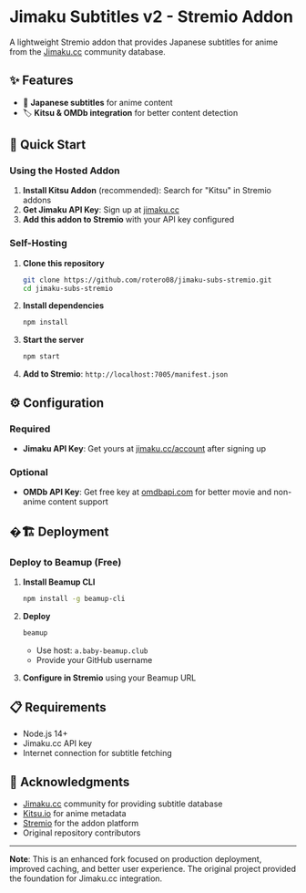 # Jimaku Subtitles v2 - Stremio Addon

A lightweight Stremio addon that provides Japanese subtitles for anime from the [Jimaku.cc](https://jimaku.cc) community database.

## ✨ Features

- 🎌 **Japanese subtitles** for anime content
- 🏷️ **Kitsu & OMDb integration** for better content detection

## 🚀 Quick Start

### Using the Hosted Addon

1. **Install Kitsu Addon** (recommended): Search for "Kitsu" in Stremio addons
2. **Get Jimaku API Key**: Sign up at [jimaku.cc](https://jimaku.cc/account)
3. **Add this addon to Stremio** with your API key configured

### Self-Hosting

1. **Clone this repository**
   ```bash
   git clone https://github.com/rotero08/jimaku-subs-stremio.git
   cd jimaku-subs-stremio
   ```

2. **Install dependencies**
   ```bash
   npm install
   ```

3. **Start the server**
   ```bash
   npm start
   ```

4. **Add to Stremio**: `http://localhost:7005/manifest.json`

## ⚙️ Configuration

### Required
- **Jimaku API Key**: Get yours at [jimaku.cc/account](https://jimaku.cc/account) after signing up

### Optional
- **OMDb API Key**: Get free key at [omdbapi.com](https://omdbapi.com) for better movie and non-anime content support

## �🏗️ Deployment

### Deploy to Beamup (Free)

1. **Install Beamup CLI**
   ```bash
   npm install -g beamup-cli
   ```

2. **Deploy**
   ```bash
   beamup
   ```
   - Use host: `a.baby-beamup.club`
   - Provide your GitHub username

3. **Configure in Stremio** using your Beamup URL

## 📋 Requirements

- Node.js 14+ 
- Jimaku.cc API key
- Internet connection for subtitle fetching

## 🙏 Acknowledgments

- [Jimaku.cc](https://jimaku.cc) community for providing subtitle database
- [Kitsu.io](https://kitsu.io) for anime metadata
- [Stremio](https://stremio.com) for the addon platform
- Original repository contributors

---

**Note**: This is an enhanced fork focused on production deployment, improved caching, and better user experience. The original project provided the foundation for Jimaku.cc integration.
